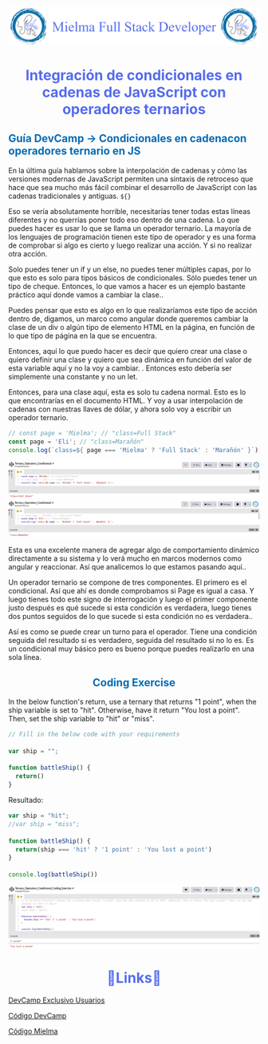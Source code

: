 ![Logo Mielma](image/Logo_Encabezado.png)

# <center><b><font color="#556CEE">Integración de condicionales en cadenas de JavaScript con operadores ternarios</font></b>
<!-- ## <b><font color="#006cb5"></font></b>
### <font color="#556CEE"></font>
#### <font color="#006cb5"></font> -->
## <b><font color="#006cb5">Guía DevCamp → Condicionales en cadenacon operadores ternario en JS</font></b>
En la última guía hablamos sobre la interpolación de cadenas y cómo las versiones modernas de JavaScript permiten una sintaxis de retroceso que hace que sea mucho más fácil combinar el desarrollo de JavaScript con las cadenas tradicionales y antiguas.
`${}`

Eso se vería absolutamente horrible, necesitarías tener todas estas líneas diferentes y no querrías poner todo eso dentro de una cadena. Lo que puedes hacer es usar lo que se llama un operador ternario. La mayoría de los lenguajes de programación tienen este tipo de operador y es una forma de comprobar si algo es cierto y luego realizar una acción. Y si no realizar otra acción.

Solo puedes tener un if y un else, no puedes tener múltiples capas, por lo que esto es solo para tipos básicos de condicionales. Sólo puedes tener un tipo de cheque. Entonces, lo que vamos a hacer es un ejemplo bastante práctico aquí donde vamos a cambiar la clase..

Puedes pensar que esto es algo en lo que realizaríamos este tipo de acción dentro de, digamos, un marco como angular donde queremos cambiar la clase de un div o algún tipo de elemento HTML en la página, en función de lo que tipo de página en la que se encuentra.

Entonces, aquí lo que puedo hacer es decir que quiero crear una clase o quiero definir una clase y quiero que sea dinámica en función del valor de esta variable aquí y no la voy a cambiar. . Entonces esto debería ser simplemente una constante y no un let.

Entonces, para una clase aquí, esta es solo tu cadena normal. Esto es lo que encontrarías en el documento HTML. Y voy a usar interpolación de cadenas con nuestras llaves de dólar, y ahora solo voy a escribir un operador ternario.
```js
// const page = 'Mielma'; // "class=Full Stack"
const page = 'Eli'; // "class=Marañón"
console.log(`class=${ page === 'Mielma' ? 'Full Stack' : 'Marañón' }`);
```
![Ternary Operator Condicional 1][Ternary Operator Condicional 1]
![Ternary Operator Condicional 2][Ternary Operator Condicional 2]

Esta es una excelente manera de agregar algo de comportamiento dinámico directamente a su sistema y lo verá mucho en marcos modernos como angular y reaccionar. Así que analicemos lo que estamos pasando aquí..

Un operador ternario se compone de tres componentes. El primero es el condicional. Así que ahí es donde comprobamos si Page es igual a casa. Y luego tienes todo este signo de interrogación y luego el primer componente justo después es qué sucede si esta condición es verdadera, luego tienes dos puntos seguidos de lo que sucede si esta condición no es verdadera..

Así es como se puede crear un turno para el operador. Tiene una condición seguida del resultado si es verdadero, seguida del resultado si no lo es. Es un condicional muy básico pero es bueno porque puedes realizarlo en una sola línea.


## <center><b><font color="#006cb5">Coding Exercise</font></b>
In the below function's return, use a ternary that returns "1 point", when the ship variable is set to "hit". Otherwise, have it return "You lost a point". Then, set the ship variable to "hit" or "miss".
```js
// Fill in the below code with your requirements

var ship = "";

function battleShip() {
  return()
}
```
Resultado:
```js
var ship = "hit";
//var ship = "miss";

function battleShip() {
  return(ship === 'hit' ? '1 point' : 'You lost a point')
}

console.log(battleShip())
```
![Ternary Operators Condicional Coding Exercise][Ternary Operators Condicional Coding Exercise]

# <center><b><font color="#556CEE">🔗Links🔗</font></b>

[DevCamp Exclusivo Usuarios]()  

[Código DevCamp]()

[Código Mielma]()

<!-- Ordenar enlaces -->

[Ternary Operator Condicional 1]: image/Ternary_Operator_Condicional1.png

[Ternary Operator Condicional 2]: image/Ternary_Operator_Condicional2.png

[Ternary Operators Condicional Coding Exercise]: image/Ternary_Operators_Condicional_Coding_Exercise.png